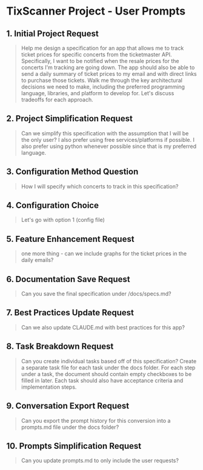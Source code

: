 # TixScanner Project - User Prompts

## 1. Initial Project Request
> Help me design a specification for an app that allows me to track ticket prices for specific concerts from the ticketmaster API. Specifically, I want to be notified when the resale prices for the concerts I'm tracking are going down. The app should also be able to send a daily summary of ticket prices to my email and with direct links to purchase those tickets. Walk me through the key architectural decisions we need to make, including the preferred programming language, libraries, and platform to develop for. Let's discuss tradeoffs for each approach.

## 2. Project Simplification Request
> Can we simplify this specification with the assumption that I will be the only user? I also prefer using free services/platforms if possible. I also prefer using python whenever possible since that is my preferred language.

## 3. Configuration Method Question
> How I will specify which concerts to track in this specification?

## 4. Configuration Choice
> Let's go with option 1 (config file)

## 5. Feature Enhancement Request
> one more thing - can we include graphs for the ticket prices in the daily emails?

## 6. Documentation Save Request
> Can you save the final specification under /docs/specs.md?

## 7. Best Practices Update Request
> Can we also update CLAUDE.md with best practices for this app?

## 8. Task Breakdown Request
> Can you create individual tasks based off of this specification? Create a separate task file for each task under the docs folder. For each step under a task, the document should contain empty checkboxes to be filled in later. Each task should also have acceptance criteria and implementation steps.

## 9. Conversation Export Request
> Can you export the prompt history for this conversion into a prompts.md file under the docs folder?

## 10. Prompts Simplification Request
> Can you update prompts.md to only include the user requests?